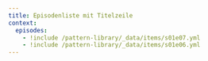 ```yaml
---
title: Episodenliste mit Titelzeile
context:
  episodes:
    - !include /pattern-library/_data/items/s01e07.yml
    - !include /pattern-library/_data/items/s01e06.yml
---
```

